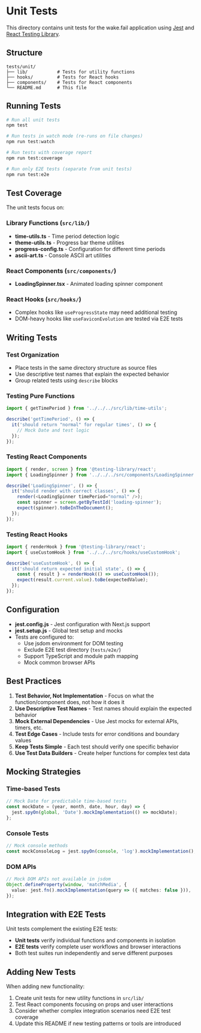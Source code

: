 # Unit Tests

This directory contains unit tests for the wake.fail application using [Jest](https://jestjs.io/) and [React Testing Library](https://testing-library.com/docs/react-testing-library/intro/).

## Structure

```
tests/unit/
├── lib/           # Tests for utility functions
├── hooks/         # Tests for React hooks  
├── components/    # Tests for React components
└── README.md      # This file
```

## Running Tests

```bash
# Run all unit tests
npm test

# Run tests in watch mode (re-runs on file changes)
npm run test:watch

# Run tests with coverage report
npm run test:coverage

# Run only E2E tests (separate from unit tests)
npm run test:e2e
```

## Test Coverage

The unit tests focus on:

### Library Functions (`src/lib/`)
- **time-utils.ts** - Time period detection logic
- **theme-utils.ts** - Progress bar theme utilities  
- **progress-config.ts** - Configuration for different time periods
- **ascii-art.ts** - Console ASCII art utilities

### React Components (`src/components/`)
- **LoadingSpinner.tsx** - Animated loading spinner component

### React Hooks (`src/hooks/`)
- Complex hooks like `useProgressState` may need additional testing
- DOM-heavy hooks like `useFaviconEvolution` are tested via E2E tests

## Writing Tests

### Test Organization
- Place tests in the same directory structure as source files
- Use descriptive test names that explain the expected behavior
- Group related tests using `describe` blocks

### Testing Pure Functions
```typescript
import { getTimePeriod } from '../../../src/lib/time-utils';

describe('getTimePeriod', () => {
  it('should return "normal" for regular times', () => {
    // Mock Date and test logic
  });
});
```

### Testing React Components
```typescript
import { render, screen } from '@testing-library/react';
import { LoadingSpinner } from '../../../src/components/LoadingSpinner';

describe('LoadingSpinner', () => {
  it('should render with correct classes', () => {
    render(<LoadingSpinner timePeriod="normal" />);
    const spinner = screen.getByTestId('loading-spinner');
    expect(spinner).toBeInTheDocument();
  });
});
```

### Testing React Hooks
```typescript
import { renderHook } from '@testing-library/react';
import { useCustomHook } from '../../../src/hooks/useCustomHook';

describe('useCustomHook', () => {
  it('should return expected initial state', () => {
    const { result } = renderHook(() => useCustomHook());
    expect(result.current.value).toBe(expectedValue);
  });
});
```

## Configuration

- **jest.config.js** - Jest configuration with Next.js support
- **jest.setup.js** - Global test setup and mocks
- Tests are configured to:
  - Use jsdom environment for DOM testing
  - Exclude E2E test directory (`tests/e2e/`)
  - Support TypeScript and module path mapping
  - Mock common browser APIs

## Best Practices

1. **Test Behavior, Not Implementation** - Focus on what the function/component does, not how it does it
2. **Use Descriptive Test Names** - Test names should explain the expected behavior
3. **Mock External Dependencies** - Use Jest mocks for external APIs, timers, etc.
4. **Test Edge Cases** - Include tests for error conditions and boundary values
5. **Keep Tests Simple** - Each test should verify one specific behavior
6. **Use Test Data Builders** - Create helper functions for complex test data

## Mocking Strategies

### Time-based Tests
```typescript
// Mock Date for predictable time-based tests
const mockDate = (year, month, date, hour, day) => {
  jest.spyOn(global, 'Date').mockImplementation(() => mockDate);
};
```

### Console Tests
```typescript
// Mock console methods
const mockConsoleLog = jest.spyOn(console, 'log').mockImplementation();
```

### DOM APIs
```typescript
// Mock DOM APIs not available in jsdom
Object.defineProperty(window, 'matchMedia', {
  value: jest.fn().mockImplementation(query => ({ matches: false })),
});
```

## Integration with E2E Tests

Unit tests complement the existing E2E tests:
- **Unit tests** verify individual functions and components in isolation
- **E2E tests** verify complete user workflows and browser interactions
- Both test suites run independently and serve different purposes

## Adding New Tests

When adding new functionality:

1. Create unit tests for new utility functions in `src/lib/`
2. Test React components focusing on props and user interactions
3. Consider whether complex integration scenarios need E2E test coverage
4. Update this README if new testing patterns or tools are introduced